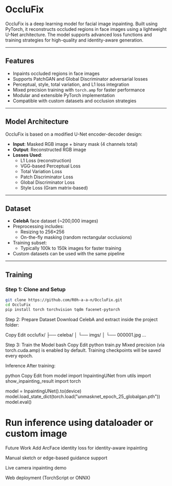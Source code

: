 # OccluFix

OccluFix is a deep learning model for facial image inpainting. Built using PyTorch, it reconstructs occluded regions in face images using a lightweight U-Net architecture. The model supports advanced loss functions and training strategies for high-quality and identity-aware generation.

---

## Features

- Inpaints occluded regions in face images
- Supports PatchGAN and Global Discriminator adversarial losses
- Perceptual, style, total variation, and L1 loss integration
- Mixed precision training with `torch.amp` for faster performance
- Modular and extensible PyTorch implementation
- Compatible with custom datasets and occlusion strategies

---

## Model Architecture

OccluFix is based on a modified U-Net encoder-decoder design:

- **Input**: Masked RGB image + binary mask (4 channels total)
- **Output**: Reconstructed RGB image
- **Losses Used**:
  - L1 Loss (reconstruction)
  - VGG-based Perceptual Loss
  - Total Variation Loss
  - Patch Discriminator Loss
  - Global Discriminator Loss
  - Style Loss (Gram matrix-based)

---

## Dataset

- **CelebA** face dataset (~200,000 images)
- Preprocessing includes:
  - Resizing to 256×256
  - On-the-fly masking (random rectangular occlusions)
- Training subset:
  - Typically 100k to 150k images for faster training
- Custom datasets can be used with the same pipeline

---

## Training

### Step 1: Clone and Setup

```bash
git clone https://github.com/R0h-a-a-n/OccluFix.git
cd OccluFix
pip install torch torchvision tqdm facenet-pytorch
```

Step 2: Prepare Dataset
Download CelebA and extract inside the project folder:

Copy
Edit
occlufix/
├── celeba/
│   └── imgs/
│       └── 000001.jpg ...

Step 3: Train the Model
bash
Copy
Edit
python train.py
Mixed precision (via torch.cuda.amp) is enabled by default. Training checkpoints will be saved every epoch.

Inference
After training:

python
Copy
Edit
from model import InpaintingUNet
from utils import show_inpainting_result
import torch

model = InpaintingUNet().to(device)
model.load_state_dict(torch.load("unmasknet_epoch_25_globalgan.pth"))
model.eval()

# Run inference using dataloader or custom image
Future Work
Add ArcFace identity loss for identity-aware inpainting

Manual sketch or edge-based guidance support

Live camera inpainting demo

Web deployment (TorchScript or ONNX)

